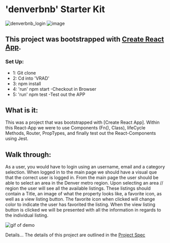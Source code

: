 # 'denverbnb' Starter Kit

![denverbnb_login](https://user-images.githubusercontent.com/49104801/82514092-f9eb2100-9ad1-11ea-800b-7ae2d121ea7a.png)
![image](https://user-images.githubusercontent.com/44849120/82513800-42560f00-9ad1-11ea-9bcb-5c05a78f074d.png)


## This project was bootstrapped with [Create React App](https://github.com/facebook/create-react-app).
### Set Up:
- 1: Git clone
- 2: Cd into 'VRAD'
- 3: npm install
- 4: 'run' npm start -Checkout in Browser
- 5: 'run' npm test -Test out the APP

## What is it:
This was a project that was bootstrapped with [Create React App]. Within this React-App we were to use Components (Fn(), Class), lifeCycle Methods, Router, PropTypes, and finally test out the React-Components using Jest. 

## Walk through:
As a user, you would have to login using an username, email and a category selection. When logged in to the main page we should have a visual que that the correct user is logged in. From the main page the user should be able to select an area in the Denver metro region. Upon selecting an area // region the user will see all the available listings. These listings should contain a Title, an image of what the property looks like, a favorite icon, as well as a view listing button. The favorite icon when clicked will change color to indicate the user has favorited the listing. When the view listing button is clicked we will be presented with all the information in regards to the individual listing.  

![gif of demo](https://media.giphy.com/media/WpTYPSiu2IGd8BZbcP/giphy.gif)

Details...
The details of this project are outlined in the [Project Spec](https://frontend.turing.io/projects/module-3/vrad.html)
